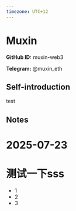 ```yaml
---
timezone: UTC+12
---
```


# Muxin

**GitHub ID:** muxin-web3

**Telegram:** @muxin_eth

## Self-introduction

test

## Notes

<!-- Content_START -->
# 2025-07-23

# 测试一下sss
- 1
- 2
- 3
<!-- Content_END -->

